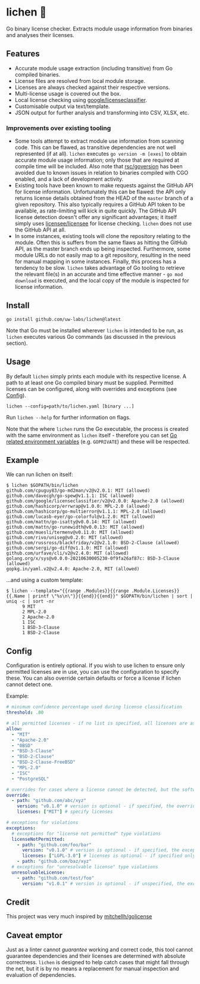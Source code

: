# lichen 🍃

Go binary license checker. Extracts module usage information from binaries and analyses their licenses.

## Features

- Accurate module usage extraction (including transitive) from Go compiled binaries.
- License files are resolved from local module storage.
- Licenses are always checked against their respective versions.
- Multi-license usage is covered out the box.
- Local license checking using [google/licenseclassifier](https://github.com/google/licenseclassifier).
- Customisable output via text/template.
- JSON output for further analysis and transforming into CSV, XLSX, etc.

### Improvements over existing tooling

- Some tools attempt to extract module use information from scanning code. This can be flawed, as transitive
dependencies are not well represented (if at all). `lichen` executes `go version -m [exes]` to obtain accurate module
usage information; only those that are required at compile time will be included. Also note that 
[rsc/goversion](https://github.com/rsc/goversion) has been avoided due to known issues in relation to binaries compiled
with CGO enabled, and a lack of development activity.
- Existing tools have been known to make requests against the GitHub API for license information. Unfortunately this can
be flawed: the API only returns license details obtained from the HEAD of the `master` branch of a given repository. 
This also typically requires a GitHub API token to be available, as rate-limiting will kick in quite quickly. The
GitHub API license detection doesn't offer any significant advantages; it itself simply uses 
[licensee/licensee](https://github.com/licensee/licensee) for license checking. `lichen` does not use the GitHub API at
all.
- In some instances, existing tools will clone the repository relating to the module. Often this is suffers from the
same flaws as hitting the GitHub API, as the master branch ends up being inspected. Furthermore, some module URLs do
not easily map to a git repository, resulting in the need for manual mapping in some instances. Finally, this process
has a tendency to be slow. `lichen` takes advantage of Go tooling to retrieve the relevant file(s) in an accurate and 
time effective manner - `go mod download` is executed, and the local copy of the module is inspected for license
information.

## Install

```
go install github.com/uw-labs/lichen@latest
```

Note that Go must be installed wherever `lichen` is intended to be run, as `lichen` executes various Go commands (as
discussed in the previous section).

## Usage

By default `lichen` simply prints each module with its respective license. A path to at least one Go compiled binary
must be supplied. Permitted licenses can be configured, along with overrides and exceptions (see [Config](#Config)).

```
lichen --config=path/to/lichen.yaml [binary ...]
```

Run ```lichen --help``` for further information on flags.

Note that the where `lichen` runs the Go executable, the process is created with the same environment as `lichen`
itself - therefore you can set [Go related environment variables](https://pkg.go.dev/cmd/go#hdr-Environment_variables)
(e.g. `GOPRIVATE`) and these will be respected.

## Example

We can run lichen on itself:

```
$ lichen $GOPATH/bin/lichen
github.com/cpuguy83/go-md2man/v2@v2.0.1: MIT (allowed)
github.com/davecgh/go-spew@v1.1.1: ISC (allowed)
github.com/google/licenseclassifier/v2@v2.0.0: Apache-2.0 (allowed)
github.com/hashicorp/errwrap@v1.0.0: MPL-2.0 (allowed)
github.com/hashicorp/go-multierror@v1.1.1: MPL-2.0 (allowed)
github.com/lucasb-eyer/go-colorful@v1.2.0: MIT (allowed)
github.com/mattn/go-isatty@v0.0.14: MIT (allowed)
github.com/mattn/go-runewidth@v0.0.13: MIT (allowed)
github.com/muesli/termenv@v0.11.0: MIT (allowed)
github.com/rivo/uniseg@v0.2.0: MIT (allowed)
github.com/russross/blackfriday/v2@v2.1.0: BSD-2-Clause (allowed)
github.com/sergi/go-diff@v1.1.0: MIT (allowed)
github.com/urfave/cli/v2@v2.4.0: MIT (allowed)
golang.org/x/sys@v0.0.0-20210630005230-0f9fa26af87c: BSD-3-Clause (allowed)
gopkg.in/yaml.v2@v2.4.0: Apache-2.0, MIT (allowed)
```

...and using a custom template:

```
$ lichen --template="{{range .Modules}}{{range .Module.Licenses}}{{.Name | printf \"%s\n\"}}{{end}}{{end}}" $GOPATH/bin/lichen | sort | uniq -c | sort -nr
      9 MIT
      2 MPL-2.0
      2 Apache-2.0
      1 ISC
      1 BSD-3-Clause
      1 BSD-2-Clause
```

## Config

Configuration is entirely optional. If you wish to use lichen to ensure only permitted licenses are in use, you can
use the configuration to specify these. You can also override certain defaults or force a license if lichen cannot 
detect one.

Example:

```yaml
# minimum confidence percentage used during license classification
threshold: .80

# all permitted licenses - if no list is specified, all licenses are assumed to be allowed
allow:
  - "MIT"
  - "Apache-2.0"
  - "0BSD"
  - "BSD-3-Clause"
  - "BSD-2-Clause"
  - "BSD-2-Clause-FreeBSD"
  - "MPL-2.0"
  - "ISC"
  - "PostgreSQL"

# overrides for cases where a license cannot be detected, but the software is licensed
override:
  - path: "github.com/abc/xyz"
    version: "v0.1.0" # version is optional - if specified, the override will only apply for the configured version
    licenses: ["MIT"] # specify licenses

# exceptions for violations
exceptions:
  # exceptions for "license not permitted" type violations
  licenseNotPermitted:
    - path: "github.com/foo/bar"
      version: "v0.1.0" # version is optional - if specified, the exception will only apply to the configured version
      licenses: ["LGPL-3.0"] # licenses is optional - if specified only violations in relation to the listed licenses will be ignored
    - path: "github.com/baz/xyz"
  # exceptions for "unresolvable license" type violations
  unresolvableLicense:
    - path: "github.com/test/foo"
      version: "v1.0.1" # version is optional - if unspecified, the exception will apply to all versions
```

## Credit

This project was very much inspired by [mitchellh/golicense](https://github.com/mitchellh/golicense)

## Caveat emptor

Just as a linter cannot _guarantee_ working and correct code, this tool cannot guarantee dependencies and their licenses
are determined with absolute correctness. `lichen` is designed to help catch cases that might fall through the net, but
it is by no means a replacement for manual inspection and evaluation of dependencies.
